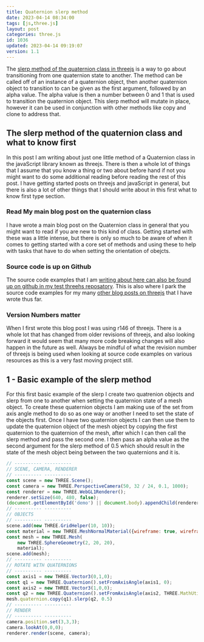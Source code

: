 ```yaml
---
title: Quaternion slerp method
date: 2023-04-14 08:34:00
tags: [js,three.js]
layout: post
categories: three.js
id: 1036
updated: 2023-04-14 09:19:07
version: 1.1
---
```


The [slerp method of the quaternion class in threejs](https://threejs.org/docs/#api/en/math/Quaternion.slerp) is a way to go about transitioning from one quaternion state to another. The method can be called off of an instance of a quaternion object, then another quaternion object to transition to can be given as the first argument, followed by an alpha value. The alpha value is then a number between 0 and 1 that is used to transition the quaternion object. This slerp method will mutate in place, however it can be used in conjunction with other methods like copy and clone to address that.

<!-- more -->

## The slerp method of the quaternion class and what to know first

In this post I am writing about just one little method of a Quaternion class in the javaScript library known as threejs. There is then a whole lot of things that I assume that you know a thing or two about before hand if not you might want to do some additional reading before reading the rest of this post. I have getting started posts on threejs and javaScript in general, but there is also a lot of other things that I should write about in this first what to know first type section.

### Read My main blog post on the quaternion class

I have wrote a main blog post on the Quaternion class in general that you might want to read if you are new to this kind of class. Getting started with these was a little intense, but there is only so much to be aware of when it comes to getting started with a core set of methods and using these to help with tasks that have to do when setting the orientation of obejcts.

### Source code is up on Github

The source code examples that I am [writing about here can also be found up on github in my test threehs reposatory](https://github.com/dustinpfister/test_threejs/tree/master/views/forpost/threejs-quaternion-slerp). This is also where I park the source code examples for my many [other blog posts on threejs](/categories/three-js/) that I have wrote thus far.

### Version Numbers matter

When I first wrote this blog post I was using r146 of threejs. There is a whole lot that has changed from older revisions of threejs, and also looking forward it would seem that many more code breaking changes will also happen in the future as well. Always be mindful of what the revision number of threejs is being used when looking at source code examples on various resources as this is a very fast moving project still.

## 1 - Basic example of the slerp method

For this first basic example of the slerp I create two quatrenion objects and slerp from one to another when setting the quaternion state of a mesh object. To create these quaternion objects I am making use of the set from axis angle method to do so as one way or another I need to set the state of the objects first. Once I have two quaternion objects I can then use them to update the quaternion object of the mesh object by copying the first quaternion to the quaternion of the mesh, after which I can then call the slerp method and pass the second one. I then pass an alpha value as the second argument for the slerp method of 0.5 which should result in the state of the mesh object being between the two quaternions and it is.

```js
// ---------- ----------
// SCENE, CAMERA, RENDERER
// ---------- ----------
const scene = new THREE.Scene();
const camera = new THREE.PerspectiveCamera(50, 32 / 24, 0.1, 1000);
const renderer = new THREE.WebGL1Renderer();
renderer.setSize(640, 480, false);
(document.getElementById('demo') || document.body).appendChild(renderer.domElement);
// ---------- ----------
// OBJECTS
// ---------- ----------
scene.add(new THREE.GridHelper(10, 10));
const material = new THREE.MeshNormalMaterial({wireframe: true, wireframeLinewidth: 2 });
const mesh = new THREE.Mesh(
    new THREE.SphereGeometry(2, 20, 20),
    material);
scene.add(mesh);
// ---------- ----------
// ROTATE WITH QUATERNIONS
// ---------- ----------
const axis1 = new THREE.Vector3(0,1,0);
const q1 = new THREE.Quaternion().setFromAxisAngle(axis1, 0);
const axis2 = new THREE.Vector3(1,0,0);
const q2 = new THREE.Quaternion().setFromAxisAngle(axis2, THREE.MathUtils.degToRad(90) );
mesh.quaternion.copy(q1).slerp(q2, 0.5)
// ---------- ----------
// RENDER
// ---------- ----------
camera.position.set(3,3,3);
camera.lookAt(0,0,0);
renderer.render(scene, camera);
```